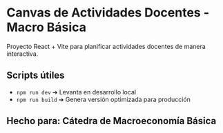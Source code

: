 # Canvas de Actividades Docentes - Macro Básica

Proyecto React + Vite para planificar actividades docentes de manera interactiva.

## Scripts útiles

- `npm run dev` ➔ Levanta en desarrollo local
- `npm run build` ➔ Genera versión optimizada para producción

## Hecho para: Cátedra de Macroeconomía Básica
